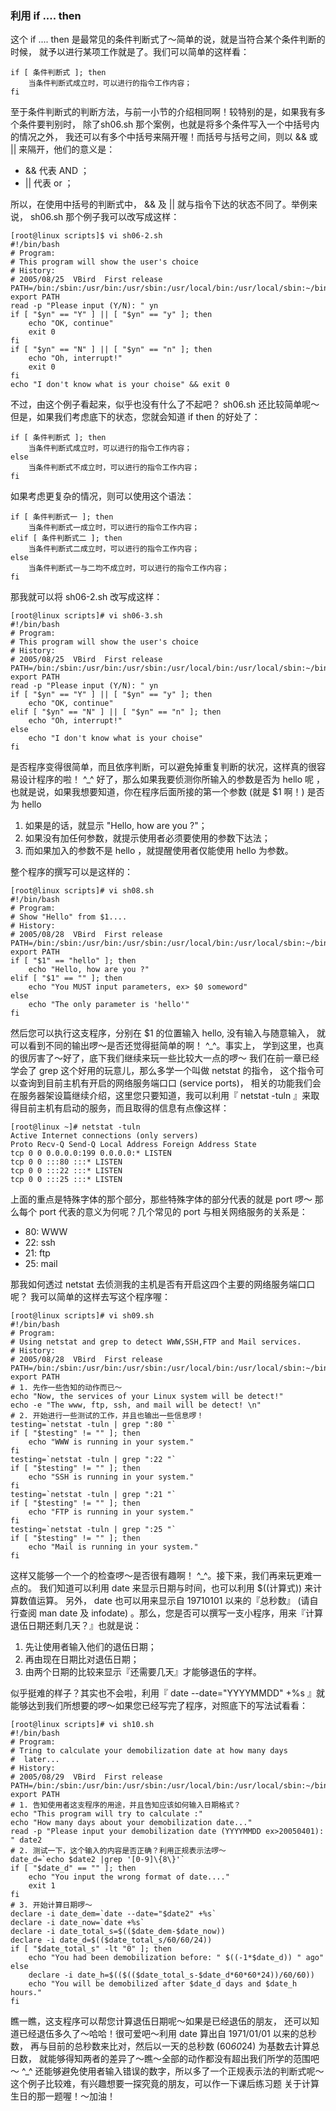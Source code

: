 ### 利用 if .... then

这个 if .... then 是最常见的条件判断式了～简单的说，就是当符合某个条件判断的时候， 就予以进行某项工作就是了。我们可以简单的这样看：
```shell
if [ 条件判断式 ]; then
	当条件判断式成立时，可以进行的指令工作内容；
fi
```

至于条件判断式的判断方法，与前一小节的介绍相同啊！较特别的是，如果我有多个条件要判别时， 除了sh06.sh 那个案例，也就是将多个条件写入一个中括号内的情况之外， 我还可以有多个中括号来隔开喔！而括号与括号之间，则以 && 或 || 来隔开，他们的意义是：
- && 代表 AND ；
- || 代表 or ；

所以，在使用中括号的判断式中， && 及 || 就与指令下达的状态不同了。举例来说， sh06.sh 那个例子我可以改写成这样：
```shell
[root@linux scripts]$ vi sh06-2.sh
#!/bin/bash
# Program:
# This program will show the user's choice
# History:
# 2005/08/25  VBird  First release
PATH=/bin:/sbin:/usr/bin:/usr/sbin:/usr/local/bin:/usr/local/sbin:~/bin
export PATH
read -p "Please input (Y/N): " yn
if [ "$yn" == "Y" ] || [ "$yn" == "y" ]; then
	echo "OK, continue"
	exit 0
fi
if [ "$yn" == "N" ] || [ "$yn" == "n" ]; then
	echo "Oh, interrupt!"
	exit 0
fi
echo "I don't know what is your choise" && exit 0
```

不过，由这个例子看起来，似乎也没有什么了不起吧？ sh06.sh 还比较简单呢～ 但是，如果我们考虑底下的状态，您就会知道 if then 的好处了：
```shell
if [ 条件判断式 ]; then
	当条件判断式成立时，可以进行的指令工作内容；
else
	当条件判断式不成立时，可以进行的指令工作内容；
fi
```
如果考虑更复杂的情况，则可以使用这个语法：
```shell
if [ 条件判断式一 ]; then
	当条件判断式一成立时，可以进行的指令工作内容；
elif [ 条件判断式二 ]; then
	当条件判断式二成立时，可以进行的指令工作内容；
else
	当条件判断式一与二均不成立时，可以进行的指令工作内容；
fi
```
那我就可以将 sh06-2.sh 改写成这样：
```shell
[root@linux scripts]# vi sh06-3.sh
#!/bin/bash
# Program:
# This program will show the user's choice
# History:
# 2005/08/25  VBird  First release
PATH=/bin:/sbin:/usr/bin:/usr/sbin:/usr/local/bin:/usr/local/sbin:~/bin
export PATH
read -p "Please input (Y/N): " yn
if [ "$yn" == "Y" ] || [ "$yn" == "y" ]; then
	echo "OK, continue"
elif [ "$yn" == "N" ] || [ "$yn" == "n" ]; then
	echo "Oh, interrupt!"
else
	echo "I don't know what is your choise"
fi
```

是否程序变得很简单，而且依序判断，可以避免掉重复判断的状况，这样真的很容易设计程序的啦！ ^\_^ 好了，那么如果我要侦测你所输入的参数是否为 hello 呢 ， 也就是说，如果我想要知道，你在程序后面所接的第一个参数 (就是 $1 啊！) 是否为 hello
1. 如果是的话，就显示 "Hello, how are you ?"；
2. 如果没有加任何参数，就提示使用者必须要使用的参数下达法；
3. 而如果加入的参数不是 hello ，就提醒使用者仅能使用 hello 为参数。

整个程序的撰写可以是这样的：
```shell
[root@linux scripts]# vi sh08.sh
#!/bin/bash
# Program:
# Show "Hello" from $1....
# History:
# 2005/08/28  VBird  First release
PATH=/bin:/sbin:/usr/bin:/usr/sbin:/usr/local/bin:/usr/local/sbin:~/bin
export PATH
if [ "$1" == "hello" ]; then
	echo "Hello, how are you ?"
elif [ "$1" == "" ]; then
	echo "You MUST input parameters, ex> $0 someword"
else
	echo "The only parameter is 'hello'"
fi
```

然后您可以执行这支程序，分别在 $1 的位置输入 hello, 没有输入与随意输入， 就可以看到不同的输出啰～是否还觉得挺简单的啊！ ^\_^。事实上， 学到这里，也真的很厉害了～好了，底下我们继续来玩一些比较大一点的啰～ 我们在前一章已经学会了 grep 这个好用的玩意儿，那么多学一个叫做 netstat 的指令， 这个指令可以查询到目前主机有开启的网络服务端口口 (service ports)， 相关的功能我们会在服务器架设篇继续介绍，这里您只要知道，我可以利用『 netstat -tuln 』来取得目前主机有启动的服务，而且取得的信息有点像这样：

```shell
[root@linux ~]# netstat -tuln
Active Internet connections (only servers)
Proto Recv-Q Send-Q Local Address Foreign Address State
tcp 0 0 0.0.0.0:199 0.0.0.0:* LISTEN
tcp 0 0 :::80 :::* LISTEN
tcp 0 0 :::22 :::* LISTEN
tcp 0 0 :::25 :::* LISTEN
```

上面的重点是特殊字体的那个部分，那些特殊字体的部分代表的就是 port 啰～ 那么每个 port 代表的意义为何呢？几个常见的 port 与相关网络服务的关系是：
- 80: WWW
- 22: ssh
- 21: ftp
- 25: mail

那我如何透过 netstat 去侦测我的主机是否有开启这四个主要的网络服务端口口呢？ 我可以简单的这样去写这个程序喔：
```shell
[root@linux scripts]# vi sh09.sh
#!/bin/bash
# Program:
# Using netstat and grep to detect WWW,SSH,FTP and Mail services.
# History:
# 2005/08/28  VBird  First release
PATH=/bin:/sbin:/usr/bin:/usr/sbin:/usr/local/bin:/usr/local/sbin:~/bin
export PATH
# 1. 先作一些告知的动作而已～
echo "Now, the services of your Linux system will be detect!"
echo -e "The www, ftp, ssh, and mail will be detect! \n"
# 2. 开始进行一些测试的工作，并且也输出一些信息啰！
testing=`netstat -tuln | grep ":80 "`
if [ "$testing" != "" ]; then
	echo "WWW is running in your system."
fi
testing=`netstat -tuln | grep ":22 "`
if [ "$testing" != "" ]; then
	echo "SSH is running in your system."
fi
testing=`netstat -tuln | grep ":21 "`
if [ "$testing" != "" ]; then
	echo "FTP is running in your system."
fi
testing=`netstat -tuln | grep ":25 "`
if [ "$testing" != "" ]; then
	echo "Mail is running in your system."
fi
```

这样又能够一个一个的检查啰～是否很有趣啊！ ^\_^。接下来，我们再来玩更难一点的。 我们知道可以利用 date 来显示日期与时间，也可以利用 $((计算式)) 来计算数值运算。 另外， date 也可以用来显示自 19710101 以来的『总秒数』 (请自行查阅 man date 及 infodate) 。那么，您是否可以撰写一支小程序，用来『计算退伍日期还剩几天？』也就是说：
1. 先让使用者输入他们的退伍日期；
2. 再由现在日期比对退伍日期；
3. 由两个日期的比较来显示『还需要几天』才能够退伍的字样。

似乎挺难的样子？其实也不会啦，利用『 date --date="YYYYMMDD" +%s 』就能够达到我们所想要的啰～如果您已经写完了程序，对照底下的写法试看看：
```shell
[root@linux scripts]# vi sh10.sh
#!/bin/bash
# Program:
# Tring to calculate your demobilization date at how many days
#  later...
# History:
# 2005/08/29  VBird  First release
PATH=/bin:/sbin:/usr/bin:/usr/sbin:/usr/local/bin:/usr/local/sbin:~/bin
export PATH
# 1. 告知使用者这支程序的用途，并且告知应该如何输入日期格式？
echo "This program will try to calculate :"
echo "How many days about your demobilization date..."
read -p "Please input your demobilization date (YYYYMMDD ex>20050401): " date2
# 2. 测试一下，这个输入的内容是否正确？利用正规表示法啰～
date_d=`echo $date2 |grep '[0-9]\{8\}'`
if [ "$date_d" == "" ]; then
	echo "You input the wrong format of date...."
	exit 1
fi
# 3. 开始计算日期啰～
declare -i date_dem=`date --date="$date2" +%s`
declare -i date_now=`date +%s`
declare -i date_total_s=$(($date_dem-$date_now))
declare -i date_d=$(($date_total_s/60/60/24))
if [ "$date_total_s" -lt "0" ]; then
	echo "You had been demobilization before: " $((-1*$date_d)) " ago"
else
	declare -i date_h=$(($(($date_total_s-$date_d*60*60*24))/60/60))
	echo "You will be demobilized after $date_d days and $date_h hours."
fi
```

瞧一瞧，这支程序可以帮您计算退伍日期呢～如果是已经退伍的朋友， 还可以知道已经退伍多久了～哈哈！很可爱吧～利用 date 算出自 1971/01/01 以来的总秒数， 再与目前的总秒数来比对，然后以一天的总秒数 (60*60*24) 为基数去计算总日数， 就能够得知两者的差异了～瞧～全部的动作都没有超出我们所学的范围吧～ ^\_^ 还能够避免使用者输入错误的数字，所以多了一个正规表示法的判断式呢～ 这个例子比较难，有兴趣想要一探究竟的朋友，可以作一下课后练习题 关于计算生日的那一题喔！～加油！
